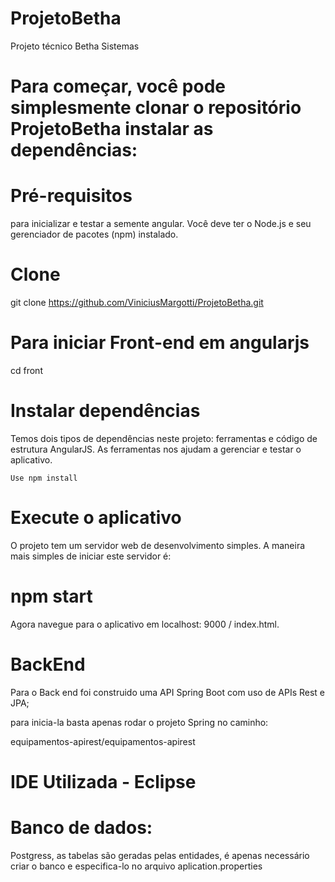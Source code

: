 # ProjetoBetha
 Projeto técnico Betha Sistemas
 
# Para começar, você pode simplesmente clonar o repositório ProjetoBetha instalar as dependências:

# Pré-requisitos

para inicializar e testar a semente angular.
Você deve ter o Node.js e seu gerenciador de pacotes (npm) instalado.

# Clone

git clone https://github.com/ViniciusMargotti/ProjetoBetha.git

# Para iniciar Front-end em angularjs
cd front


# Instalar dependências
Temos dois tipos de dependências neste projeto: ferramentas e código de estrutura AngularJS. As ferramentas nos ajudam a gerenciar e testar o aplicativo.

	Use npm install


# Execute o aplicativo
O projeto tem um servidor web de desenvolvimento simples. A maneira mais simples de iniciar este servidor é:

# npm start
Agora navegue para o aplicativo em localhost: 9000 / index.html.

# BackEnd
Para o Back end foi construido uma API Spring Boot com uso de APIs Rest e JPA;

para inicia-la basta apenas rodar o projeto Spring no caminho: 

equipamentos-apirest/equipamentos-apirest

# IDE Utilizada - Eclipse
# Banco de dados:
Postgress, as tabelas são geradas pelas entidades, é apenas necessário criar o banco e especifica-lo no arquivo
aplication.properties



